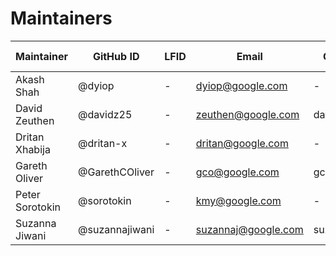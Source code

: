 # Maintainers

| Maintainer      | GitHub ID       | LFID | Email                | Chat ID    | Company Affiliation | Scope     |
|-----------------|-----------------|------|----------------------|------------| ------------------- | --------- |
| Akash Shah      | @dyiop          | -    | dyiop@google.com     | -          | Google LLC          | -         |
| David Zeuthen   | @davidz25       | -    | zeuthen@google.com   | davidz25   | Google LLC          | -         |
| Dritan Xhabija  | @dritan-x       | -    | dritan@google.com    | -          | Google LLC          | -         |
| Gareth Oliver   | @GarethCOliver  | -    | gco@google.com       | gco_google | Google LLC          | -         |
| Peter Sorotokin | @sorotokin      | -    | kmy@google.com       | -          | Google LLC          | -         |
| Suzanna Jiwani  | @suzannajiwani  | -    | suzannaj@google.com  | suzannaj   | Google LLC          | -         |
